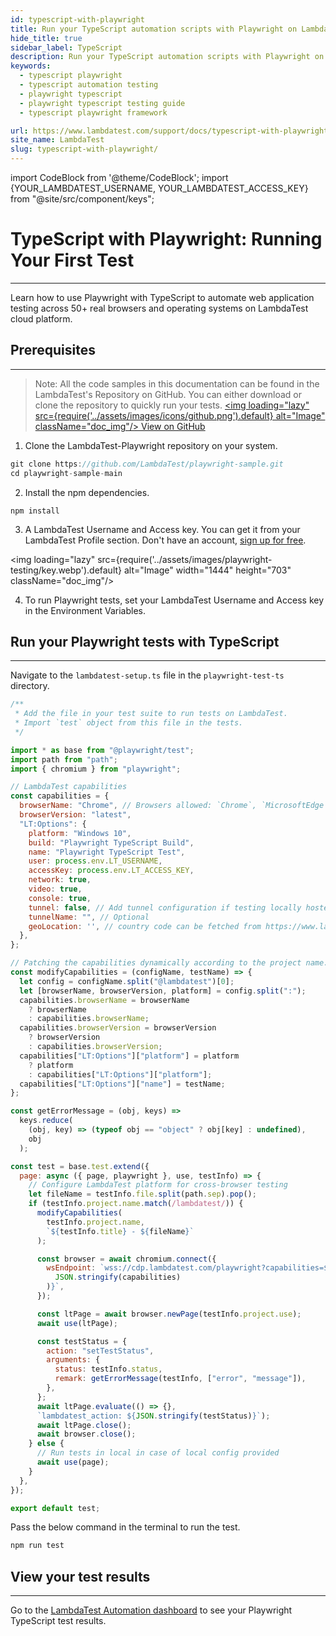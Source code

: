 ```yaml
---
id: typescript-with-playwright
title: Run your TypeScript automation scripts with Playwright on LambdaTest
hide_title: true
sidebar_label: TypeScript
description: Run your TypeScript automation scripts with Playwright on LambdaTest scalable cloud grid of 50+ real desktop browsers and operating systems.
keywords:
  - typescript playwright
  - typescript automation testing
  - playwright typescript
  - playwright typescript testing guide
  - typescript playwright framework

url: https://www.lambdatest.com/support/docs/typescript-with-playwright/
site_name: LambdaTest
slug: typescript-with-playwright/
---
```


import CodeBlock from '@theme/CodeBlock';
import {YOUR_LAMBDATEST_USERNAME, YOUR_LAMBDATEST_ACCESS_KEY} from "@site/src/component/keys";

<script type="application/ld+json"
      dangerouslySetInnerHTML={{ __html: JSON.stringify({
       "@context": "https://schema.org",
        "@type": "BreadcrumbList",
        "itemListElement": [{
          "@type": "ListItem",
          "position": 1,
          "name": "Home",
          "item": "https://www.lambdatest.com"
        },{
          "@type": "ListItem",
          "position": 2,
          "name": "Support",
          "item": "https://www.lambdatest.com/support/docs/"
        },{
          "@type": "ListItem",
          "position": 3,
          "name": "TypeScript with Playwright",
          "item": "https://www.lambdatest.com/support/docs/typescript-with-playwright/"
        }]
      })
    }}
></script>

# TypeScript with Playwright: Running Your First Test
* * *

Learn how to use Playwright with TypeScript to automate web application testing across 50+ real browsers and operating systems on LambdaTest cloud platform.


## Prerequisites
***

>Note: All the code samples in this documentation can be found in the LambdaTest's Repository on GitHub. You can either download or clone the repository to quickly run your tests.
<a href="https://github.com/LambdaTest/playwright-sample/tree/main/playwright-test-ts" className="github__anchor"><img loading="lazy" src={require('../assets/images/icons/github.png').default} alt="Image"  className="doc_img"/> View on GitHub</a>

1. Clone the LambdaTest-Playwright repository on your system.

```js
git clone https://github.com/LambdaTest/playwright-sample.git
cd playwright-sample-main
```

2. Install the npm dependencies.

```
npm install
```

3. A LambdaTest Username and Access key. You can get it from your LambdaTest Profile section. Don't have an account, [sign up for free](https://accounts.lambdatest.com/register).

<img loading="lazy" src={require('../assets/images/playwright-testing/key.webp').default} alt="Image" width="1444" height="703"  className="doc_img"/>

4. To run Playwright tests, set your LambdaTest Username and Access key in the Environment Variables.

## Run your Playwright tests with TypeScript
---

Navigate to the `lambdatest-setup.ts` file in the `playwright-test-ts` directory.

```js
/**
 * Add the file in your test suite to run tests on LambdaTest.
 * Import `test` object from this file in the tests.
 */

import * as base from "@playwright/test";
import path from "path";
import { chromium } from "playwright";

// LambdaTest capabilities
const capabilities = {
  browserName: "Chrome", // Browsers allowed: `Chrome`, `MicrosoftEdge`, `pw-chromium`, `pw-firefox` and `pw-webkit`
  browserVersion: "latest",
  "LT:Options": {
    platform: "Windows 10",
    build: "Playwright TypeScript Build",
    name: "Playwright TypeScript Test",
    user: process.env.LT_USERNAME,
    accessKey: process.env.LT_ACCESS_KEY,
    network: true,
    video: true,
    console: true,
    tunnel: false, // Add tunnel configuration if testing locally hosted webpage
    tunnelName: "", // Optional
    geoLocation: '', // country code can be fetched from https://www.lambdatest.com/capabilities-generator/
  },
};

// Patching the capabilities dynamically according to the project name.
const modifyCapabilities = (configName, testName) => {
  let config = configName.split("@lambdatest")[0];
  let [browserName, browserVersion, platform] = config.split(":");
  capabilities.browserName = browserName
    ? browserName
    : capabilities.browserName;
  capabilities.browserVersion = browserVersion
    ? browserVersion
    : capabilities.browserVersion;
  capabilities["LT:Options"]["platform"] = platform
    ? platform
    : capabilities["LT:Options"]["platform"];
  capabilities["LT:Options"]["name"] = testName;
};

const getErrorMessage = (obj, keys) =>
  keys.reduce(
    (obj, key) => (typeof obj == "object" ? obj[key] : undefined),
    obj
  );

const test = base.test.extend({
  page: async ({ page, playwright }, use, testInfo) => {
    // Configure LambdaTest platform for cross-browser testing
    let fileName = testInfo.file.split(path.sep).pop();
    if (testInfo.project.name.match(/lambdatest/)) {
      modifyCapabilities(
        testInfo.project.name,
        `${testInfo.title} - ${fileName}`
      );

      const browser = await chromium.connect({
        wsEndpoint: `wss://cdp.lambdatest.com/playwright?capabilities=${encodeURIComponent(
          JSON.stringify(capabilities)
        )}`,
      });

      const ltPage = await browser.newPage(testInfo.project.use);
      await use(ltPage);

      const testStatus = {
        action: "setTestStatus",
        arguments: {
          status: testInfo.status,
          remark: getErrorMessage(testInfo, ["error", "message"]),
        },
      };
      await ltPage.evaluate(() => {},
      `lambdatest_action: ${JSON.stringify(testStatus)}`);
      await ltPage.close();
      await browser.close();
    } else {
      // Run tests in local in case of local config provided
      await use(page);
    }
  },
});

export default test;
```

Pass the below command in the terminal to run the test.

```js
npm run test
```

## View your test results
---

Go to the [LambdaTest Automation dashboard](https://automation.lambdatest.com/build) to see your Playwright TypeScript test results.





